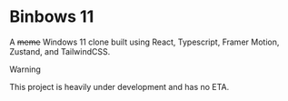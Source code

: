 # Binbows 11

A ~~meme~~ Windows 11 clone built using React, Typescript, Framer Motion, Zustand, and TailwindCSS.

> [!WARNING]  
> This project is heavily under development and has no ETA.
